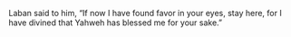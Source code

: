Laban said to him, “If now I have found favor in your eyes, stay here, for I have divined that Yahweh has blessed me for your sake.”